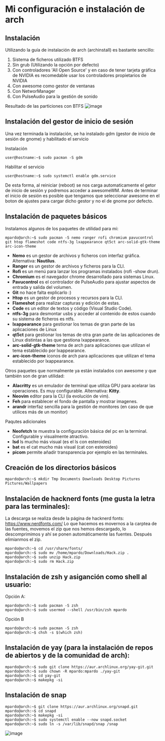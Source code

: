 # Mi configuración e instalación de arch

## Instalación
Utilizando la guía de instalación de arch (archinstall) es bastante sencillo:
1. Sistema de ficheros utilizado BTFS
2. Sin grub (Utilizando la opción por defecto)
3. Con controladores 'All Open Source' y en caso de tener tarjeta gráfica de NVIDIA es recomedable usar los controladores propietarios de NVIDIA
4. Con awesome como gestor de ventanas
5. Con NetworManager
6. Con PulseAudio para la gestión de sonido

Resultado de las particiones con BTFS
![image](https://user-images.githubusercontent.com/60443339/164410752-a7e23dfd-9e60-4fab-acf4-880c3dc09332.png)

## Instalación del gestor de inicio de sesión
Una vez terminada la instalación, se ha instalado gdm (gestor de inicio de sesión de gnome) y habilitado el servicio

Instalación
```console
user@hostname:~$ sudo pacman -S gdm
```
Habilitar el servicio
```console
user@hostname:~$ sudo systemctl enable gdm.service
```
De esta forma, al reiniciar (reboot) se nos carga automaticamente el getor de inicio de sesión y podremos acceder a awesomeWM. Antes de terminar el inicio de sesión es posible que tengamos que seleccionar awesome en el boton de ajustes para cargar dicho gestor y no el de gnome por defecto.

## Instalación de paquetes básicos 
Instalamos algunos de los paquetes de utilidad para mi:

```console
mpardo@arch:~$ sudo pacman -S nemo ranger rofi chromium pavucontrol git htop flameshot code ntfs-3g lxappearance qt5ct arc-solid-gtk-theme arc-icon-theme
```

* **Nemo** es un gestor de archivos y ficheros con interfaz gráfica. Alternativa: **Nautilus**. 
* **Ranger** es un gestor de archivos y ficheros para la CLI.
* **Rofi** es un menú para lanzar los programas instalados (rofi -show drun).
* **Chromium** es el navegador chrome desarrollado para sistemas Linux.
* **Pavucontrol** es el controlador de PulseAudio para ajustar aspectos de entrada y salida del volumen.
* **Git** no hace falta explicarlo :)
* **Htop** es un gestor de procesos y recursos para la CLI.
* **Flameshot** para realizar capturas y edición de estas.
* **Code** es un editor de textos y código (Visual Studio Code).
* **ntfs-3g** para desmontar usbs y acceder al contenido de estos cuando su sistema de ficheros es ntfs.
* **lxappearance** para gestionar los temas de gran parte de las aplicaciones de Linux 
* **qt5ct** para gestionar los temas de otra gran parte de las aplicaciones de Linux distintas a las que gestiona lxappearance.
* **arc-solid-gtk-theme** tema de arch para aplicaciones que utilizan el tema establecido por lxappearance.
* **arc-icon-theme** iconos de arch para aplicaciones que utilizan el tema establecido por lxappearance.

Otros paquetes que normalmente ya están instalados con awesome y que también son de gran utilidad:
* **Alacritty** es un emulador de terminal que utiliza GPU para acelarar las operaciones. Es muy configurable. Alternativa: **Kitty**.
* **Neovim** editor para la CLI (la evolución de vim).
* **Feh** para establecer el fondo de pantalla y mostrar imagenes. 
* **arandr** interfaz sencilla para la gestión de monitores (en caso de que utilices más de un monitor)

Paqutes adicionales
* **Neofetch** te muestra la configuración básica del pc en la terminal. Configurable y visualmente atractivo.
* **lsd** ls mucho más visual (es el ls con esteroides)
* **bat** es el cat mucho más visual (cat con esteroides)
* **picom** permite añadir transparencia por ejemplo en las terminales. 


## Creación de los directorios básicos
```console
mpardo@arch:~$ mkdir Tmp Documents Downloads Desktop Pictures Pictures/Wallpapers
```

## Instalación de hacknerd fonts (me gusta la letra para las terminales):

La descarga se realiza desde la página de hacknerd fonts: https://www.nerdfonts.com/
Lo que hacemos es movernos a la carptea de las fuentes, movemos el zip que nos hemos descargado, lo descomprimimos y ahí se ponen automáticamente las fuentes. Después elimianmos el zip.

```console
mpardo@arch:~$ cd /usr/share/fonts/
mpardo@arch:~$ sudo mv /home/mpardo/Downloads/Hack.zip . 
mpardo@arch:~$ sudo unzip Hack.zip
mpardo@arch:~$ sudo rm Hack.zip
```

## Instalación de zsh y asiganción como shell al usuario:

Opción A:

```console
mpardo@arch:~$ sudo pacman -S zsh
mpardo@arch:~$ sudo usermod --shell /usr/bin/zsh mpardo
```

Opción B

```console
mpardo@arch:~$ sudo pacman -S zsh
mpardo@arch:~$ chsh -s $(which zsh)
```

## Instalación de yay (para la instalación de repos de abiertos y de la comunidad de arch):

```console
mpardo@arch:~$ sudo git clone https://aur.archlinux.org/yay-git.git
mpardo@arch:~$ sudo chown -R mpardo:mpardo ./yay-git
mpardo@arch:~$ cd yay-git
mpardo@arch:~$ makepkg -si
```

## Instalación de snap
```console
mpardo@arch:~$ git clone https://aur.archlinux.org/snapd.git
mpardo@arch:~$ cd snapd
mpardo@arch:~$ makepkg -si
mpardo@arch:~$ sudo systemctl enable --now snapd.socket
mpardo@arch:~$ sudo ln -s /var/lib/snapd/snap /snap
```

![image](https://user-images.githubusercontent.com/60443339/174800803-53a21d17-1f5a-461b-b5cd-cd6e0ac4872c.png)


